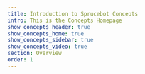 ```yaml
---
title: Introduction to Sprucebot Concepts
intro: This is the Concepts Homepage
show_concepts_header: true
show_concepts_home: true
show_concepts_sidebar: true
show_concepts_video: true
section: Overview
order: 1
---
```


